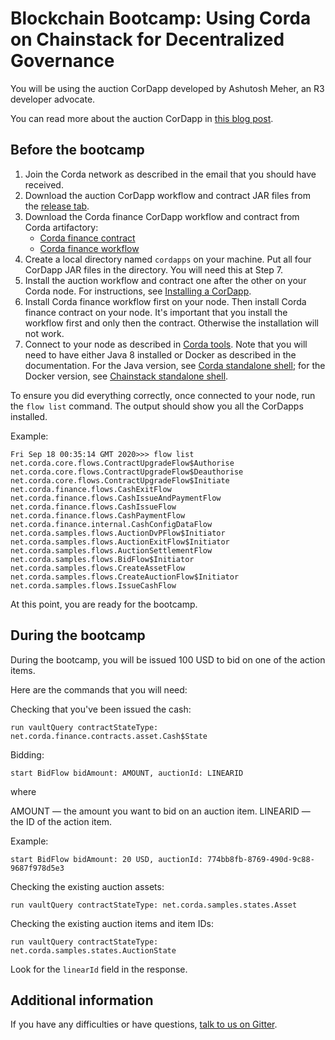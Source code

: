 # Blockchain Bootcamp: Using Corda on Chainstack for Decentralized Governance

You will be using the auction CorDapp developed by Ashutosh Meher, an R3 developer advocate.

You can read more about the auction CorDapp in [this blog post](https://www.corda.net/blog/creating-a-sample-auction-house-cordapp-from-scratch-part1/).

## Before the bootcamp

1. Join the Corda network as described in the email that you should have received.
1. Download the auction CorDapp workflow and contract JAR files from the [release tab](https://github.com/akegaviar/auction-cordapp/releases/tag/1.0).
1. Download the Corda finance CorDapp workflow and contract from Corda artifactory:
	* [Corda finance contract](https://software.r3.com/artifactory/corda-releases/net/corda/corda-finance-contracts/4.5-RC05/corda-finance-contracts-4.5-RC05.jar)
	* [Corda finance workflow](https://software.r3.com/artifactory/corda-releases/net/corda/corda-finance-workflows/4.5-RC05/corda-finance-workflows-4.5-RC05.jar)
1. Create a local directory named `cordapps` on your machine. Put all four CorDapp JAR files in the directory. You will need this at Step 7.
1. Install the auction workflow and contract one after the other on your Corda node. For instructions, see [Installing a CorDapp](https://docs.chainstack.com/operations/corda/installing-a-cordapp).
1. Install Corda finance workflow first on your node. Then install Corda finance contract on your node. It's important that you install the workflow first and only then the contract. Otherwise the installation will not work.
1. Connect to your node as described in [Corda tools](https://docs.chainstack.com/operations/corda/tools). Note that you will need to have either Java 8 installed or Docker as described in the documentation. For the Java version, see [Corda standalone shell](https://docs.chainstack.com/operations/corda/tools#corda-standalone-shell); for the Docker version, see [Chainstack standalone shell](https://docs.chainstack.com/operations/corda/tools#chainstack-standalone-shell).

To ensure you did everything correctly, once connected to your node, run the `flow list` command. The output should show you all the CorDapps installed.

Example:

```
Fri Sep 18 00:35:14 GMT 2020>>> flow list
net.corda.core.flows.ContractUpgradeFlow$Authorise
net.corda.core.flows.ContractUpgradeFlow$Deauthorise
net.corda.core.flows.ContractUpgradeFlow$Initiate
net.corda.finance.flows.CashExitFlow
net.corda.finance.flows.CashIssueAndPaymentFlow
net.corda.finance.flows.CashIssueFlow
net.corda.finance.flows.CashPaymentFlow
net.corda.finance.internal.CashConfigDataFlow
net.corda.samples.flows.AuctionDvPFlow$Initiator
net.corda.samples.flows.AuctionExitFlow$Initiator
net.corda.samples.flows.AuctionSettlementFlow
net.corda.samples.flows.BidFlow$Initiator
net.corda.samples.flows.CreateAssetFlow
net.corda.samples.flows.CreateAuctionFlow$Initiator
net.corda.samples.flows.IssueCashFlow
```

At this point, you are ready for the bootcamp.

## During the bootcamp

During the bootcamp, you will be issued 100 USD to bid on one of the action items.

Here are the commands that you will need:

Checking that you've been issued the cash:

```
run vaultQuery contractStateType: net.corda.finance.contracts.asset.Cash$State
```

Bidding:

```
start BidFlow bidAmount: AMOUNT, auctionId: LINEARID
```

where

AMOUNT — the amount you want to bid on an auction item.
LINEARID — the ID of the action item.

Example:

```
start BidFlow bidAmount: 20 USD, auctionId: 774bb8fb-8769-490d-9c88-9687f978d5e3
```

Checking the existing auction assets:

```
run vaultQuery contractStateType: net.corda.samples.states.Asset
```

Checking the existing auction items and item IDs:

```
run vaultQuery contractStateType: net.corda.samples.states.AuctionState
```

Look for the `linearId` field in the response.

## Additional information

If you have any difficulties or have questions, [talk to us on Gitter](https://gitter.im/chainstack/corda-bootcamp).
